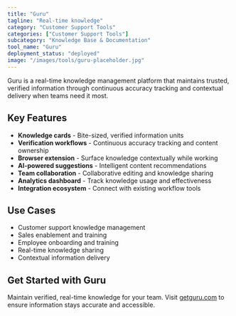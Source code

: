 ```yaml
---
title: "Guru"
tagline: "Real-time knowledge"
category: "Customer Support Tools"
categories: ["Customer Support Tools"]
subcategory: "Knowledge Base & Documentation"
tool_name: "Guru"
deployment_status: "deployed"
image: "/images/tools/guru-placeholder.jpg"
---
```

Guru is a real-time knowledge management platform that maintains trusted, verified information through continuous accuracy tracking and contextual delivery when teams need it most.

## Key Features

- **Knowledge cards** - Bite-sized, verified information units
- **Verification workflows** - Continuous accuracy tracking and content ownership
- **Browser extension** - Surface knowledge contextually while working
- **AI-powered suggestions** - Intelligent content recommendations
- **Team collaboration** - Collaborative editing and knowledge sharing
- **Analytics dashboard** - Track knowledge usage and effectiveness
- **Integration ecosystem** - Connect with existing workflow tools

## Use Cases

- Customer support knowledge management
- Sales enablement and training
- Employee onboarding and training
- Real-time knowledge sharing
- Contextual information delivery

## Get Started with Guru

Maintain verified, real-time knowledge for your team. Visit [getguru.com](https://www.getguru.com) to ensure information stays accurate and accessible.